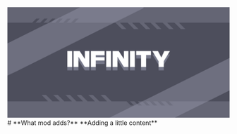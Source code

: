 <img src="https://raw.githubusercontent.com/EMOYT/Infinity/refs/heads/main/Background.png"/>
# **What mod adds?**
**Adding a little content**
